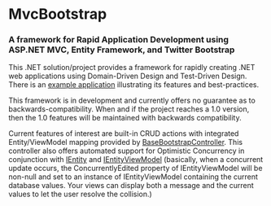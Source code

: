 # MvcBootstrap
### A framework for Rapid Application Development using ASP.NET MVC, Entity Framework, and Twitter Bootstrap


This .NET solution/project provides a framework for rapidly creating .NET web applications using Domain-Driven Design and Test-Driven 
Design.  There is an [example application](https://github.com/carlgieringer/MvcBootstrap.ExampleApp) illustrating its features and
best-practices.

This framework is in development and currently offers no guarantee as to backwards-compatibility.  When and if the project reaches a 1.0
version, then the 1.0 features will be maintained with backwards compatibility.

Current features of interest are built-in CRUD actions with integrated Entity/ViewModel mapping provided by 
[BaseBootstrapController](https://github.com/carlgieringer/MvcBootstrap/blob/master/MvcBootstrap/Controllers/BootstrapControllerBase.cs).
This controller also offers automated support for Optimistic Concurrency in conjunction with 
[IEntity](https://github.com/carlgieringer/MvcBootstrap/blob/master/MvcBootstrap/Models/IEntity.cs) and 
[IEntityViewModel](https://github.com/carlgieringer/MvcBootstrap/blob/master/MvcBootstrap/ViewModels/IEntityViewModel.cs)
(basically, when a concurrent update occurs, the ConcurrentlyEdited property of IEntityViewModel will be non-null and set
to an instance of IEntityViewModel containing the current database values.  Your views can display both a message and 
the current values to let the user resolve the collision.)